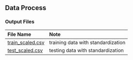 ## Data Process


### Output Files
|File Name| Note|
|:--------|:-----|
|[train_scaled.csv]()| training data with standardization|
|[test_scaled.csv]()| testing data with standardization|
